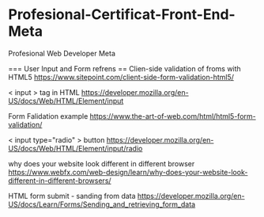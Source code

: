# Profesional-Certificat-Front-End-Meta
Profesional Web Developer Meta

=== User Input and Form refrens ==
Clien-side validation of froms with HTML5
https://www.sitepoint.com/client-side-form-validation-html5/

< input > tag in HTML
https://developer.mozilla.org/en-US/docs/Web/HTML/Element/input

Form Falidation example
https://www.the-art-of-web.com/html/html5-form-validation/

< input type="radio" > button
https://developer.mozilla.org/en-US/docs/Web/HTML/Element/input/radio

why does your website look different in different browser
https://www.webfx.com/web-design/learn/why-does-your-website-look-different-in-different-browsers/

HTML form submit - sanding from data
https://developer.mozilla.org/en-US/docs/Learn/Forms/Sending_and_retrieving_form_data

